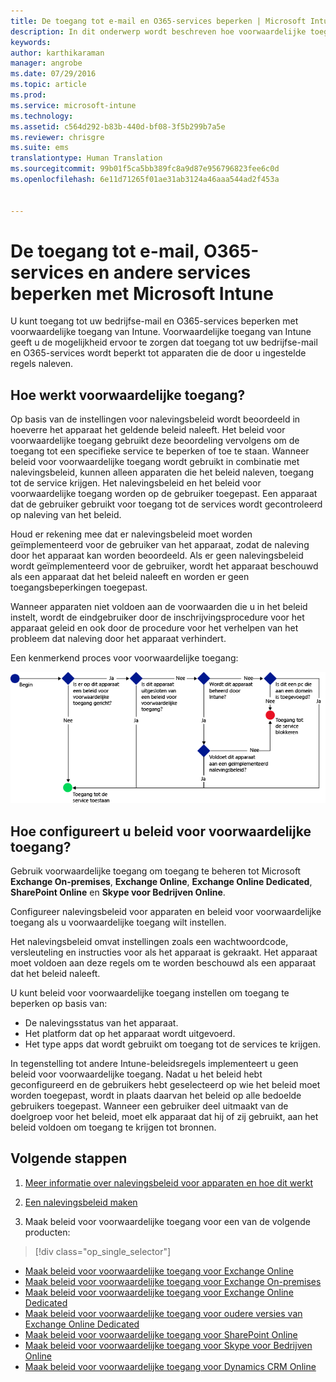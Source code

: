 ```yaml
---
title: De toegang tot e-mail en O365-services beperken | Microsoft Intune
description: In dit onderwerp wordt beschreven hoe voorwaardelijke toegang kan worden gebruikt om alleen compatibele apparaten toegang te geven tot e-mail en bedrijfsgegevens op SharePoint Online en andere services.
keywords: 
author: karthikaraman
manager: angrobe
ms.date: 07/29/2016
ms.topic: article
ms.prod: 
ms.service: microsoft-intune
ms.technology: 
ms.assetid: c564d292-b83b-440d-bf08-3f5b299b7a5e
ms.reviewer: chrisgre
ms.suite: ems
translationtype: Human Translation
ms.sourcegitcommit: 99b01f5ca5bb389fc8a9d87e956796823fee6c0d
ms.openlocfilehash: 6e11d71265f01ae31ab3124a46aaa544ad2f453a


---
```


# De toegang tot e-mail, O365-services en andere services beperken met Microsoft Intune
U kunt toegang tot uw bedrijfse-mail en O365-services beperken met voorwaardelijke toegang van Intune. Voorwaardelijke toegang van Intune geeft u de mogelijkheid ervoor te zorgen dat toegang tot uw bedrijfse-mail en O365-services wordt beperkt tot apparaten die de door u ingestelde regels naleven.
## Hoe werkt voorwaardelijke toegang?
Op basis van de instellingen voor nalevingsbeleid wordt beoordeeld in hoeverre het apparaat het geldende beleid naleeft. Het beleid voor voorwaardelijke toegang gebruikt deze beoordeling vervolgens om de toegang tot een specifieke service te beperken of toe te staan. Wanneer beleid voor voorwaardelijke toegang wordt gebruikt in combinatie met nalevingsbeleid, kunnen alleen apparaten die het beleid naleven, toegang tot de service krijgen. Het nalevingsbeleid en het beleid voor voorwaardelijke toegang worden op de gebruiker toegepast. Een apparaat dat de gebruiker gebruikt voor toegang tot de services wordt gecontroleerd op naleving van het beleid.

Houd er rekening mee dat er nalevingsbeleid moet worden geïmplementeerd voor de gebruiker van het apparaat, zodat de naleving door het apparaat kan worden beoordeeld.
Als er geen nalevingsbeleid wordt geïmplementeerd voor de gebruiker, wordt het apparaat beschouwd als een apparaat dat het beleid naleeft en worden er geen toegangsbeperkingen toegepast.

Wanneer apparaten niet voldoen aan de voorwaarden die u in het beleid instelt, wordt de eindgebruiker door de inschrijvingsprocedure voor het apparaat geleid en ook door de procedure voor het verhelpen van het probleem dat naleving door het apparaat verhindert.

Een kenmerkend proces voor voorwaardelijke toegang:

![Het diagram geeft de beslissingspunten aan waarmee moet worden bepaald of een apparaat toegang tot een service krijgt of wordt geblokkeerd](../media/ConditionalAccess4.png)

## Hoe configureert u beleid voor voorwaardelijke toegang?
Gebruik voorwaardelijke toegang om toegang te beheren tot Microsoft **Exchange On-premises**, **Exchange Online**, **Exchange Online Dedicated**, **SharePoint Online** en **Skype voor Bedrijven Online**.

Configureer nalevingsbeleid voor apparaten en beleid voor voorwaardelijke toegang als u voorwaardelijke toegang wilt instellen.

Het nalevingsbeleid omvat instellingen zoals een wachtwoordcode, versleuteling en instructies voor als het apparaat is gekraakt. Het apparaat moet voldoen aan deze regels om te worden beschouwd als een apparaat dat het beleid naleeft.

U kunt beleid voor voorwaardelijke toegang instellen om toegang te beperken op basis van:
- De nalevingsstatus van het apparaat.
- Het platform dat op het apparaat wordt uitgevoerd.
- Het type apps dat wordt gebruikt om toegang tot de services te krijgen.

In tegenstelling tot andere Intune-beleidsregels implementeert u geen beleid voor voorwaardelijke toegang. Nadat u het beleid hebt geconfigureerd en de gebruikers hebt geselecteerd op wie het beleid moet worden toegepast, wordt in plaats daarvan het beleid op alle bedoelde gebruikers toegepast. Wanneer een gebruiker deel uitmaakt van de doelgroep voor het beleid, moet elk apparaat dat hij of zij gebruikt, aan het beleid voldoen om toegang te krijgen tot bronnen.


## Volgende stappen
1. [Meer informatie over nalevingsbeleid voor apparaten en hoe dit werkt ](introduction-to-device-compliance-policies-in-microsoft-intune.md)

2. [Een nalevingsbeleid maken](create-a-device-compliance-policy-in-microsoft-intune.md)

2.  Maak beleid voor voorwaardelijke toegang voor een van de volgende producten:
> [!div class="op_single_selector"]
  - [Maak beleid voor voorwaardelijke toegang voor Exchange Online](restrict-access-to-exchange-online-with-microsoft-intune.md)
  - [Maak beleid voor voorwaardelijke toegang voor Exchange On-premises](restrict-access-to-exchange-onpremises-with-microsoft-intune.md)
  - [Maak beleid voor voorwaardelijke toegang voor Exchange Online Dedicated](restrict-access-to-exchange-online-with-microsoft-intune.md)
  - [Maak beleid voor voorwaardelijke toegang voor oudere versies van Exchange Online Dedicated](restrict-access-to-exchange-onpremises-with-microsoft-intune.md)
  - [Maak beleid voor voorwaardelijke toegang voor SharePoint Online](restrict-access-to-sharepoint-online-with-microsoft-intune.md)
  - [Maak beleid voor voorwaardelijke toegang voor Skype voor Bedrijven Online](restrict-access-to-skype-for-business-online-with-microsoft-intune.md)
  - [Maak beleid voor voorwaardelijke toegang voor Dynamics CRM Online](restrict-access-to-dynamics-crm-online-with-microsoft-intune.md)



<!--HONumber=Sep16_HO3-->


